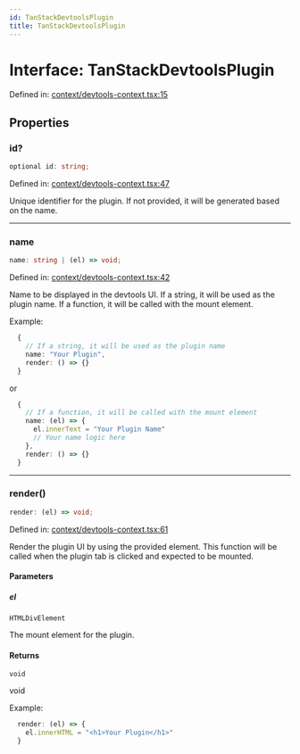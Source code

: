 ```yaml
---
id: TanStackDevtoolsPlugin
title: TanStackDevtoolsPlugin
---
```


<!-- DO NOT EDIT: this page is autogenerated from the type comments -->

# Interface: TanStackDevtoolsPlugin

Defined in: [context/devtools-context.tsx:15](https://github.com/TanStack/devtools/blob/main/packages/devtools/src/context/devtools-context.tsx#L15)

## Properties

### id?

```ts
optional id: string;
```

Defined in: [context/devtools-context.tsx:47](https://github.com/TanStack/devtools/blob/main/packages/devtools/src/context/devtools-context.tsx#L47)

Unique identifier for the plugin.
If not provided, it will be generated based on the name.

***

### name

```ts
name: string | (el) => void;
```

Defined in: [context/devtools-context.tsx:42](https://github.com/TanStack/devtools/blob/main/packages/devtools/src/context/devtools-context.tsx#L42)

Name to be displayed in the devtools UI.
If a string, it will be used as the plugin name.
If a function, it will be called with the mount element.

Example:
```ts
  {
    // If a string, it will be used as the plugin name
    name: "Your Plugin",
    render: () => {}
  }
```
or

```ts
  {
    // If a function, it will be called with the mount element
    name: (el) => {
      el.innerText = "Your Plugin Name"
      // Your name logic here
    },
    render: () => {}
  }
```

***

### render()

```ts
render: (el) => void;
```

Defined in: [context/devtools-context.tsx:61](https://github.com/TanStack/devtools/blob/main/packages/devtools/src/context/devtools-context.tsx#L61)

Render the plugin UI by using the provided element. This function will be called
when the plugin tab is clicked and expected to be mounted.

#### Parameters

##### el

`HTMLDivElement`

The mount element for the plugin.

#### Returns

`void`

void

Example:
```ts
  render: (el) => {
    el.innerHTML = "<h1>Your Plugin</h1>"
  }
```
